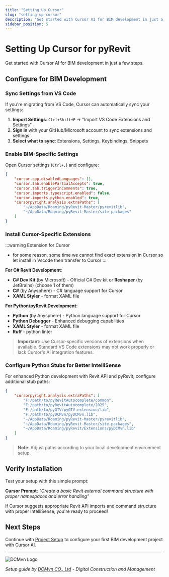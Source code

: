 ```yaml
---
title: "Setting Up Cursor"
slug: "setting-up-cursor"
description: "Get started with Cursor AI for BIM development in just a few steps"
sidebar_position: 5
---
```

# Setting Up Cursor for pyRevit

Get started with Cursor AI for BIM development in just a few steps.

## Configure for BIM Development

### Sync Settings from VS Code

If you're migrating from VS Code, Cursor can automatically sync your settings:

1. **Import Settings**: `Ctrl+Shift+P` → "Import VS Code Extensions and Settings"
2. **Sign in** with your GitHub/Microsoft account to sync extensions and settings
3. **Select what to sync**: Extensions, Settings, Keybindings, Snippets

### Enable BIM-Specific Settings

Open Cursor settings (`Ctrl+,`) and configure:

```json
{
    "cursor.cpp.disabledLanguages": [],
    "cursor.tab.enablePartialAccepts": true,
    "cursor.tab.triggerInComments": true,
    "cursor.imports.typescript.enabled": false,
    "cursor.imports.python.enabled": true,
    "cursorpyright.analysis.extraPaths": [
        "~/AppData/Roaming/pyRevit-Master/pyrevitlib",
        "~/AppData/Roaming/pyRevit-Master/site-packages"
    ]
}
```

### Install Cursor-Specific Extensions

:::warning Extension for Cursor
- for some reason, some time we cannot find exact extension in Cursor so let install in Vscode then transfer to Cursor
:::

**For C# Revit Development**:

- **C# Dev Kit** (by Microsoft) - Official C# Dev kit or **Reshaper** (by JetBrains) (choose 1 of them)
- **C#** (by Anysphere) - C# language support for Cursor
- **XAML Styler** - format XAML file

**For Python/pyRevit Development**:

- **Python** (by Anysphere) - Python language support for Cursor
- **Python Debugger** - Enhanced debugging capabilities
- **XAML Styler** - format XAML file
- **Ruff** - python linter

> **Important**: Use Cursor-specific versions of extensions when available. Standard VS Code extensions may not work properly or lack Cursor's AI integration features.

### Configure Python Stubs for Better IntelliSense

For enhanced Python development with Revit API and pyRevit, configure additional stub paths:

```json
{
    "cursorpyright.analysis.extraPaths": [
        "F:/path/to/pyRevitAutocomplete/common",
        "F:/path/to/pyRevitAutocomplete/2025",
        "F:/path/to/pyGTV/pyGTV.extension/lib",
        "F:/path/to/pyDCMvn/pyDCMvn.lib",
        "~/AppData/Roaming/pyRevit-Master/pyrevitlib",
        "~/AppData/Roaming/pyRevit-Master/site-packages",
        "~/AppData/Roaming/pyRevit/Extensions/pyDCMvn.lib"
    ]
}
```

> **Note**: Adjust paths according to your local development environment setup.

## Verify Installation

Test your setup with this simple prompt:

**Cursor Prompt**: *"Create a basic Revit external command structure with proper namespaces and error handling"*

If Cursor suggests appropriate Revit API imports and command structure with proper IntelliSense, you're ready to proceed!

## Next Steps

Continue with [Project Setup](./project-setup) to configure your first BIM development project with Cursor AI.

---

![DCMvn Logo](https://dcmvn.com/wp-content/uploads/2023/08/DCMvn-logo-type-color-3-1.svg)

*Setup guide by [DCMvn CO., Ltd](https://dcmvn.com) - Digital Construction and Management*

